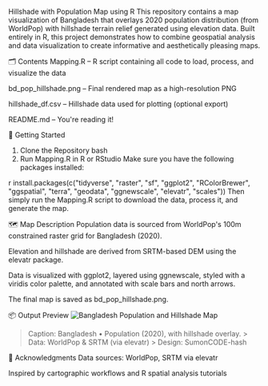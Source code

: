 Hillshade with Population Map using R
This repository contains a map visualization of Bangladesh that overlays 2020 population distribution (from WorldPop) with hillshade terrain relief generated using elevation data. Built entirely in R, this project demonstrates how to combine geospatial analysis and data visualization to create informative and aesthetically pleasing maps.

🗂️ Contents
Mapping.R – R script containing all code to load, process, and visualize the data

bd_pop_hillshade.png – Final rendered map as a high-resolution PNG

hillshade_df.csv – Hillshade data used for plotting (optional export)

README.md – You're reading it!

🚀 Getting Started
1. Clone the Repository
bash
2. Run Mapping.R in R or RStudio
Make sure you have the following packages installed:

r
install.packages(c("tidyverse", "raster", "sf", "ggplot2", "RColorBrewer",
                   "ggspatial", "terra", "geodata", "ggnewscale",
                   "elevatr", "scales"))
Then simply run the Mapping.R script to download the data, process it, and generate the map.

🗺️ Map Description
Population data is sourced from WorldPop's 100m constrained raster grid for Bangladesh (2020).

Elevation and hillshade are derived from SRTM-based DEM using the elevatr package.

Data is visualized with ggplot2, layered using ggnewscale, styled with a viridis color palette, and annotated with scale bars and north arrows.

The final map is saved as bd_pop_hillshade.png.

📦 Output Preview
![Bangladesh Population and Hillshade Map](bd_pop_hillshade.png)

> Caption: Bangladesh • Population (2020), with hillshade overlay. > Data: WorldPop & SRTM (via elevatr) > Design: SumonCODE-hash

🙌 Acknowledgments
Data sources: WorldPop, SRTM via elevatr

Inspired by cartographic workflows and R spatial analysis tutorials
